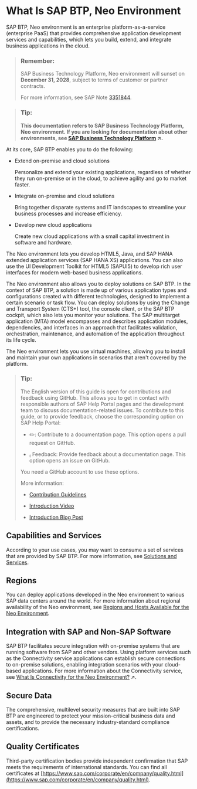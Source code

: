 <!-- loio34ac79024d41469a804ba9b9deeb5b1d -->

<link rel="stylesheet" type="text/css" href="../css/sap-icons.css"/>

# What Is SAP BTP, Neo Environment

SAP BTP, Neo environment is an enterprise platform-as-a-service \(enterprise PaaS\) that provides comprehensive application development services and capabilities, which lets you build, extend, and integrate business applications in the cloud.

> ### Remember:  
> SAP Business Technology Platform, Neo environment will sunset on **December 31, 2028**, subject to terms of customer or partner contracts.
> 
> For more information, see SAP Note [3351844](https://launchpad.support.sap.com/#/notes/3351844).

> ### Tip:  
> **This documentation refers to SAP Business Technology Platform, Neo environment. If you are looking for documentation about other environments, see [SAP Business Technology Platform](https://help.sap.com/viewer/65de2977205c403bbc107264b8eccf4b/Cloud/en-US/6a2c1ab5a31b4ed9a2ce17a5329e1dd8.html "SAP Business Technology Platform (SAP BTP) is an integrated offering comprised of four technology portfolios: database and data management, application development and integration, analytics, and intelligent technologies. The platform offers users the ability to turn data into business value, compose end-to-end business processes, and build and extend SAP applications quickly.") :arrow_upper_right:.**

At its core, SAP BTP enables you to do the following:

-   Extend on-premise and cloud solutions

    Personalize and extend your existing applications, regardless of whether they run on-premise or in the cloud, to achieve agility and go to market faster.

-   Integrate on-premise and cloud solutions

    Bring together disparate systems and IT landscapes to streamline your business processes and increase efficiency.

-   Develop new cloud applications

    Create new cloud applications with a small capital investment in software and hardware.


The Neo environment lets you develop HTML5, Java, and SAP HANA extended application services \(SAP HANA XS\) applications. You can also use the UI Development Toolkit for HTML5 \(SAPUI5\) to develop rich user interfaces for modern web-based business applications.

The Neo environment also allows you to deploy solutions on SAP BTP. In the context of SAP BTP, a solution is made up of various application types and configurations created with different technologies, designed to implement a certain scenario or task flow. You can deploy solutions by using the Change and Transport System \(CTS+\) tool, the console client, or the SAP BTP cockpit, which also lets you monitor your solutions. The SAP multitarget application \(MTA\) model encompasses and describes application modules, dependencies, and interfaces in an approach that facilitates validation, orchestration, maintenance, and automation of the application throughout its life cycle.

The Neo environment lets you use virtual machines, allowing you to install and maintain your own applications in scenarios that aren't covered by the platform.

> ### Tip:  
> The English version of this guide is open for contributions and feedback using GitHub. This allows you to get in contact with responsible authors of SAP Help Portal pages and the development team to discuss documentation-related issues. To contribute to this guide, or to provide feedback, choose the corresponding option on SAP Help Portal:
> 
> -   :pencil2:: Contribute to a documentation page. This option opens a pull request on GitHub.
> 
> -   <span class="SAP-icons"></span> Feedback: Provide feedback about a documentation page. This option opens an issue on GitHub.
> 
> 
> You need a GitHub account to use these options.
> 
> More information:
> 
> -   [Contribution Guidelines](https://help.sap.com/docs/open-documentation-initiative/contribution-guidelines/readme.html)
> 
> -   [Introduction Video](https://www.youtube.com/watch?v=WJ0oarMlVW4)
> 
> -   [Introduction Blog Post](https://blogs.sap.com/2021/11/29/sap-btp-documentation-goes-github-new-collaboration-process/)



<a name="loio34ac79024d41469a804ba9b9deeb5b1d__section_rdk_x5w_blb"/>

## Capabilities and Services

According to your use cases, you may want to consume a set of services that are provided by SAP BTP. For more information, see [Solutions and Services](solutions-and-services-7613d9c.md#loio7613d9ce711e1014839a8273b0e91070).



<a name="loio34ac79024d41469a804ba9b9deeb5b1d__section_q32_1lf_dlb"/>

## Regions

You can deploy applications developed in the Neo environment to various SAP data centers around the world. For more information about regional availability of the Neo environment, see [Regions and Hosts Available for the Neo Environment](regions-and-hosts-available-for-the-neo-environment-d722f7c.md).



<a name="loio34ac79024d41469a804ba9b9deeb5b1d__section_y5p_4vw_blb"/>

## Integration with SAP and Non-SAP Software

SAP BTP facilitates secure integration with on-premise systems that are running software from SAP and other vendors. Using platform services such as the Connectivity service applications can establish secure connections to on-premise solutions, enabling integration scenarios with your cloud-based applications. For more information about the Connectivity service, see [What Is Connectivity for the Neo Environment?](https://help.sap.com/viewer/b865ed651e414196b39f8922db2122c7/Cloud/en-US/c731a6d16db644e393e6cbfd7367558e.html "Use SAP Connectivity service for your application in the Neo environment. Learn about destination management, connectivity scenarios, and required user roles.") :arrow_upper_right:.



<a name="loio34ac79024d41469a804ba9b9deeb5b1d__section_zxq_xww_blb"/>

## Secure Data

The comprehensive, multilevel security measures that are built into SAP BTP are engineered to protect your mission-critical business data and assets, and to provide the necessary industry-standard compliance certifications.



<a name="loio34ac79024d41469a804ba9b9deeb5b1d__section_phk_yww_blb"/>

## Quality Certificates

Third-party certification bodies provide independent confirmation that SAP meets the requirements of international standards. You can find all certificates at [https://www.sap.com/corporate/en/company/quality.html](https://www.sap.com/corporate/en/company/quality.html).


